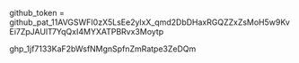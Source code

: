 github_token = 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


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
